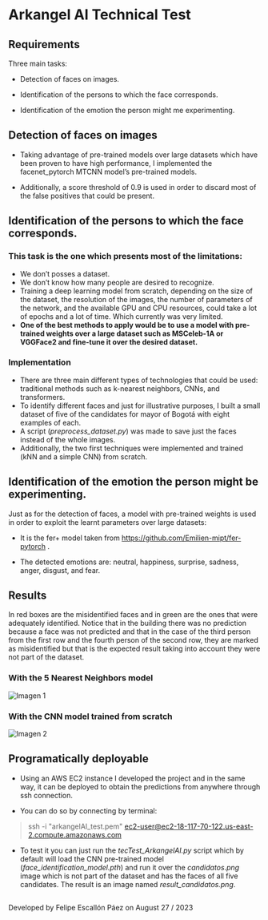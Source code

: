 # Arkangel AI Technical Test

## Requirements

Three main tasks:

- Detection of faces on images.

- Identification of the persons to which the face corresponds.

- Identification of the emotion the person might me experimenting.


## Detection of faces on images

- Taking advantage of pre-trained models over large datasets which have been proven to have high performance, I implemented the facenet_pytorch MTCNN  model’s pre-trained models.

- Additionally, a score threshold of 0.9 is used in order to discard most of the false positives that could be present.


## Identification of the persons to which the face corresponds.

### This task is the one which presents most of the limitations:
- We don’t posses a dataset.
- We don’t know how many people are desired to recognize.
- Training a deep learning model from scratch, depending on the size of the dataset, the resolution of the images, the number of parameters of the network, and the available GPU and CPU resources, could take a lot of epochs and a lot of time. Which currently was very limited.
- **One of the best methods to apply would be to use a model with pre-trained weights over a large dataset such as MSCeleb-1A or VGGFace2 and fine-tune it over the desired dataset.**

### Implementation

- There are three main different types of technologies that could be used: traditional methods such as k-nearest neighbors, CNNs, and transformers. 
- To identify different faces and just for illustrative purposes, I built a small dataset of five of the candidates for mayor of Bogotá with eight examples of each. 
- A script (_preprocess_dataset.py_)  was made to save just the faces instead of the whole images.
- Additionally, the two first techniques were implemented and trained (kNN and a simple CNN) from scratch.

## Identification of the emotion the person might be experimenting.

Just as for the detection of faces, a model with pre-trained weights is used in order to exploit the learnt parameters over large datasets:

- It is the fer+ model taken from https://github.com/Emilien-mipt/fer-pytorch .

- The detected emotions are: neutral, happiness, surprise, sadness, anger, disgust, and fear.


## Results

In red boxes are the misidentified faces and in green are the ones that were adequately identified. Notice that in the building there was no prediction because a face was not predicted and that in the case of the third person from the first row and the fourth person of the second row, they are marked as misidentified but that is the expected result taking into account they were not part of the dataset.


### With the 5 Nearest Neighbors model

![Imagen 1](https://github.com/fescallonp/ArkangelAITest/assets/69943932/0a5c3276-53f9-400c-b121-13da7e976691)


### With the CNN model trained from scratch

![Imagen 2](https://github.com/fescallonp/ArkangelAITest/assets/69943932/1e10230b-68a7-40ad-92db-63a305422bb7)

## Programatically deployable

- Using an AWS EC2 instance I developed the project and in the same way, it can be deployed to obtain the predictions from anywhere through ssh connection.

- You can do so by connecting by terminal:

> ssh -i "arkangelAI_test.pem" ec2-user@ec2-18-117-70-122.us-east-2.compute.amazonaws.com

- To test it you can just run the _tecTest_ArkangelAI.py_ script which by default will load the CNN pre-trained model (_face_identification_model.pth_) and run it over the _candidatos.png_ image which is not part of the dataset and has the faces of all five candidates. The result is an image named _result_candidatos.png_.



##
Developed by Felipe Escallón Páez on August 27 / 2023
